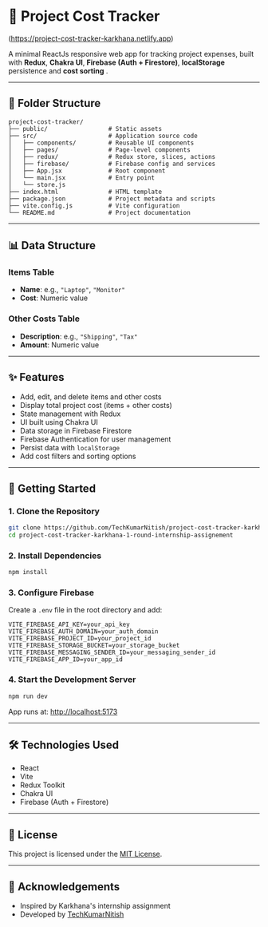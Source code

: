 # 💸 Project Cost Tracker 
(https://project-cost-tracker-karkhana.netlify.app)

A minimal ReactJs responsive web app for tracking project expenses, built with **Redux**, **Chakra UI**, **Firebase (Auth + Firestore)**, **localStorage** persistence and **cost sorting** .

---

## 📁 Folder Structure

```
project-cost-tracker/
├── public/                 # Static assets
├── src/                    # Application source code
│   ├── components/         # Reusable UI components
│   ├── pages/              # Page-level components
│   ├── redux/              # Redux store, slices, actions
│   ├── firebase/           # Firebase config and services
│   ├── App.jsx             # Root component
│   └── main.jsx            # Entry point
│   └── store.js 
├── index.html              # HTML template
├── package.json            # Project metadata and scripts
├── vite.config.js          # Vite configuration
└── README.md               # Project documentation
```

---

## 📊 Data Structure

### Items Table
- **Name**: e.g., `"Laptop"`, `"Monitor"`
- **Cost**: Numeric value

### Other Costs Table
- **Description**: e.g., `"Shipping"`, `"Tax"`
- **Amount**: Numeric value

---

## ✨ Features

- Add, edit, and delete items and other costs
- Display total project cost (items + other costs)
- State management with Redux
- UI built using Chakra UI
- Data storage in Firebase Firestore
- Firebase Authentication for user management
- Persist data with `localStorage`
- Add cost filters and sorting options

---

## 🚀 Getting Started

### 1. Clone the Repository

```bash
git clone https://github.com/TechKumarNitish/project-cost-tracker-karkhana-1-round-internship-assignement.git
cd project-cost-tracker-karkhana-1-round-internship-assignement
```

### 2. Install Dependencies

```bash
npm install
```

### 3. Configure Firebase

Create a `.env` file in the root directory and add:

```env
VITE_FIREBASE_API_KEY=your_api_key
VITE_FIREBASE_AUTH_DOMAIN=your_auth_domain
VITE_FIREBASE_PROJECT_ID=your_project_id
VITE_FIREBASE_STORAGE_BUCKET=your_storage_bucket
VITE_FIREBASE_MESSAGING_SENDER_ID=your_messaging_sender_id
VITE_FIREBASE_APP_ID=your_app_id
```

### 4. Start the Development Server

```bash
npm run dev
```

App runs at: [http://localhost:5173](http://localhost:5173)

---

## 🛠️ Technologies Used

- React
- Vite
- Redux Toolkit
- Chakra UI
- Firebase (Auth + Firestore)

---

## 📄 License

This project is licensed under the [MIT License](LICENSE).

---

## 🙌 Acknowledgements

- Inspired by Karkhana's internship assignment  
- Developed by [TechKumarNitish](https://github.com/TechKumarNitish)
